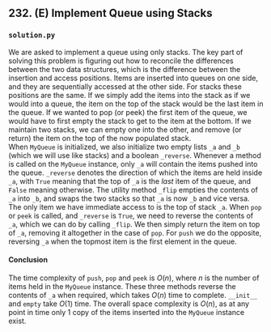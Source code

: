 ## 232. (E) Implement Queue using Stacks

### `solution.py`
We are asked to implement a queue using only stacks. The key part of solving this problem is figuring out how to reconcile the differences between the two data structures, which is the difference between the insertion and access positions. Items are inserted into queues on one side, and they are sequentially accessed at the other side. For stacks these positions are the same. If we simply add the items into the stack as if we would into a queue, the item on the top of the stack would be the last item in the queue. If we wanted to pop (or peek) the first item of the queue, we would have to first empty the stack to get to the item at the bottom. If we maintain two stacks, we can empty one into the other, and remove (or return) the item on the top of the now populated stack.  
When `MyQueue` is initialized, we also initialize two empty lists `_a` and `_b` (which we will use like stacks) and a boolean `_reverse`. Whenever a method is called on the `MyQueue` instance, only `_a` will contain the items pushed into the queue. `_reverse` denotes the direction of which the items are held inside `_a`, with `True` meaning that the top of `_a` is the *last* item of the queue, and `False` meaning otherwise. The utility method `_flip` empties the contents of `_a` into `_b`, and swaps the two stacks so that `_a` is now `_b` and vice versa.  
The only item we have immediate access to is the top of stack `_a`. When `pop` or `peek` is called, and `_reverse` is `True`, we need to reverse the contents of `_a`, which we can do by calling `_flip`. We then simply return the item on top of `_a`, removing it altogether in the case of `pop`. For `push` we do the opposite, reversing `_a` when the topmost item is the first element in the queue.  

#### Conclusion
The time complexity of `push`, `pop` and `peek` is $O(n)$, where $n$ is the number of items held in the `MyQueue` instance. These three methods reverse the contents of `_a` when required, which takes $O(n)$ time to complete. `__init__` and `empty` take $O(1)$ time. The overall space complexity is $O(n)$, as at any point in time only 1 copy of the items inserted into the `MyQueue` instance exist.  
  

